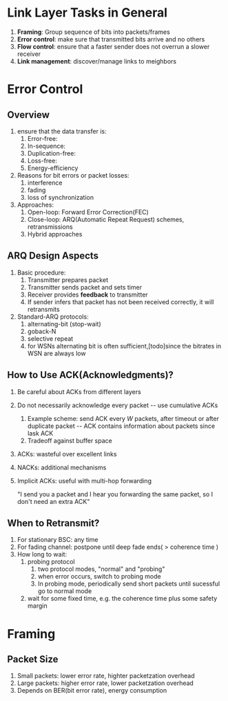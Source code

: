 # Link Layer Tasks in General
1. **Framing**: Group sequence of bits into packets/frames
2. **Error control**: make sure that transmitted bits arrive and no others
3. **Flow control**: ensure that a faster sender does not overrun a slower receiver
4. **Link management**: discover/manage links to meighbors 

# Error Control
## Overview
1. ensure that the data transfer is:
    1. Error-free:
    2. In-sequence:
    3. Duplication-free:
    4. Loss-free:
    5. Energy-efficiency
2. Reasons for bit errors or packet losses:
    1. interference
    2. fading
    3. loss of synchronization
3. Approaches:
    1. Open-loop: Forward Error Correction(FEC)
    2. Close-loop: ARQ(Automatic Repeat Request) schemes, retransmissions
    3. Hybrid approaches

## ARQ Design Aspects
1. Basic procedure:
    1. Transmitter prepares packet
    2. Transmitter sends packet and sets timer
    3. Receiver provides **feedback** to transmitter
    4. If sender infers that packet has not been received correctly, it will retransmits
2. Standard-ARQ protocols:
    1. alternating-bit (stop-wait)
    2. goback-N
    3. selective repeat
    4. for WSNs alternating bit is often sufficient,[todo]since the bitrates in WSN are always low

## How to Use ACK(Acknowledgments)?
1. Be careful about ACKs from different layers
2. Do not necessarily acknowledge every packet -- use cumulative ACKs
    1. Example scheme: send ACK every *W* packets, after timeout or after duplicate packet -- ACK contains information about packets since lask ACK
    2. Tradeoff against buffer space
3. ACKs: wasteful over excellent links
4. NACKs: additional mechanisms
5. Implicit ACKs: useful with multi-hop forwarding

   "I send you a packet and I hear you forwarding the same packet, so I don't need an extra ACK"

## When to Retransmit?
1. For stationary BSC: any time
2. For fading channel: postpone until deep fade ends( > coherence time )
3. How long to wait: 
    1. probing protocol
        1. two protocol modes, "normal" and "probing"
        2. when error occurs, switch to probing mode
        3. In probing mode, periodically send short packets until sucessful go to normal mode
    2. wait for some fixed time, e.g. the coherence time plus some safety margin

# Framing
## Packet Size
1. Small packets: lower error rate, highter packetzation overhead
2. Large packets: higher error rate, lower packetzation overhead
3. Depends on BER(bit error rate), energy consumption


